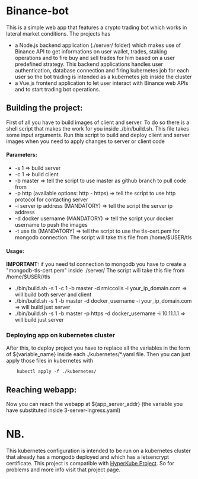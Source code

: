# Binance-bot

This is a simple web app that features a crypto trading bot which works in lateral market conditions.
The projects has
- a Node.js backend application (./server/ folder) which makes use of Binance API to get informations on user wallet, trades, staking operations and to fire buy and sell trades for him based on a user predefined strategy. This backend applications handles user authentication, database connection and firing kubernetes job for each user so the bot trading is intended as a kubernetes job inside the cluster
- a Vue.js frontend application to let user interact with Binance web APIs and to start trading bot operations.

## Building the project:
First of all you have to build images of client and server. To do so there is a shell script that makes the work for you inside ./bin/build.sh. This file takes some input arguments.
Run this script to build and deploy client and server images when you need to apply changes to server or client code
#### Parameters:
- -s 1 => build server
- -c 1 => build client
- -b master => tell the script to use master as github branch to pull code from
- -p http (available options: http - https) => tell the script to use http protocol for contacting server
- -i server ip address (MANDATORY) => tell the script the server ip address
- -d docker username (MANDATORY) => tell the script your docker username to push the images
- -t use tls (MANDATORY) => tell the script to use the tls-cert.pem for mongodb connection. The script will take this file from /home/$USER/tls
#### Usage:

**IMPORTANT:**
if you need tsl connection to mongodb you have to create a "mongodb-tls-cert.pem" inside ./server/
The script will take this file from /home/$USER//tls

-  ./bin/build.sh -s 1 -c 1 -b master -d rmiccolis -i your_ip_domain.com => will build both server and client
-  ./bin/build.sh -s 1 -b master -d docker_username -i your_ip_domain.com => will build just server
-  ./bin/build.sh -s 1 -b master -p https -d docker_username -i 10.11.1.1 => will build just server

### Deploying app on kubernetes cluster
After this, to deploy project you have to replace all the variables in the form of ${variable_name} inside each ./kubernetes/*.yaml file.
Then you can just apply those files in kubernetes with
```
    kubectl apply -f ./kubernetes/
```

## Reaching webapp:
Now you can reach the webapp at ${app_server_addr} (the variable you have substituted inside 3-server-ingress.yaml)

# NB.
This kubernetes configuration is intended to be run on a kubernetes cluster that already has a mongodb deployed and which has a letsencrypt certificate. This project is compatible with [HyperKube Project](https://github.com/rMiccolis/HyperKube).
So for problems and more info visit that project page.
